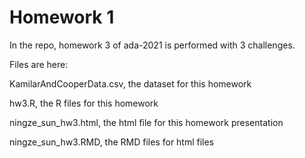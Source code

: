 # Homework 1

In the repo, homework 3 of ada-2021 is performed with 3 challenges.

Files are here:

KamilarAndCooperData.csv, the dataset for this homework

hw3.R, the R files for this homework

ningze_sun_hw3.html, the html file for this homework presentation

ningze_sun_hw3.RMD, the RMD files for html files
